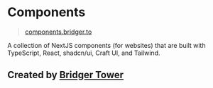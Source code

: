 # Components 

> [components.bridger.to](https://components.bridger.to)

A collection of NextJS components (for websites) that are built with TypeScript, React, shadcn/ui, Craft UI, and Tailwind.

## Created by [Bridger Tower](https://bridger.to)

